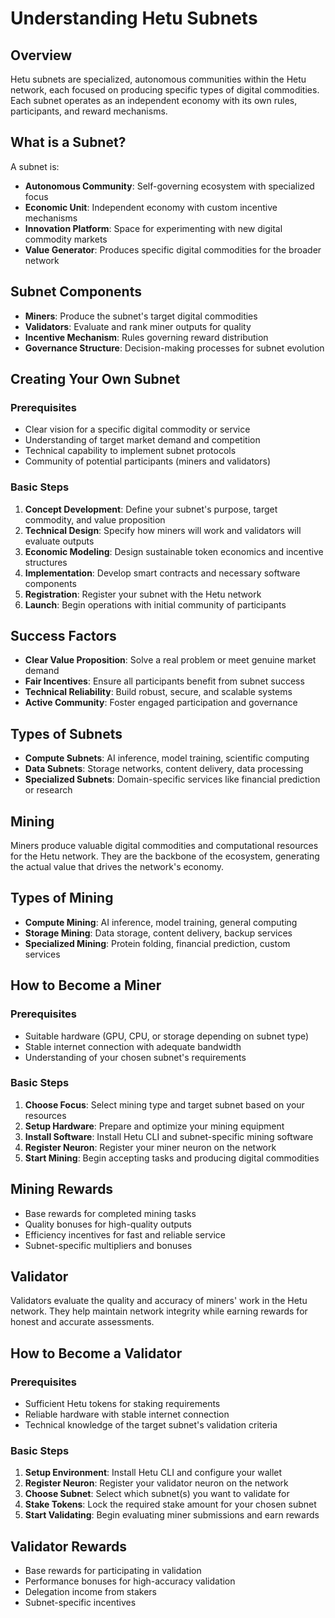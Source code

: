 # Understanding Hetu Subnets

## Overview

Hetu subnets are specialized, autonomous communities within the Hetu network, each focused on producing specific types of digital commodities. Each subnet operates as an independent economy with its own rules, participants, and reward mechanisms.

## What is a Subnet?

A subnet is:
- **Autonomous Community**: Self-governing ecosystem with specialized focus
- **Economic Unit**: Independent economy with custom incentive mechanisms  
- **Innovation Platform**: Space for experimenting with new digital commodity markets
- **Value Generator**: Produces specific digital commodities for the broader network

## Subnet Components
- **Miners**: Produce the subnet's target digital commodities
- **Validators**: Evaluate and rank miner outputs for quality
- **Incentive Mechanism**: Rules governing reward distribution
- **Governance Structure**: Decision-making processes for subnet evolution

## Creating Your Own Subnet

### Prerequisites
- Clear vision for a specific digital commodity or service
- Understanding of target market demand and competition
- Technical capability to implement subnet protocols
- Community of potential participants (miners and validators)

### Basic Steps
1. **Concept Development**: Define your subnet's purpose, target commodity, and value proposition
2. **Technical Design**: Specify how miners will work and validators will evaluate outputs
3. **Economic Modeling**: Design sustainable token economics and incentive structures
4. **Implementation**: Develop smart contracts and necessary software components
5. **Registration**: Register your subnet with the Hetu network
6. **Launch**: Begin operations with initial community of participants

## Success Factors
- **Clear Value Proposition**: Solve a real problem or meet genuine market demand
- **Fair Incentives**: Ensure all participants benefit from subnet success
- **Technical Reliability**: Build robust, secure, and scalable systems
- **Active Community**: Foster engaged participation and governance

## Types of Subnets
- **Compute Subnets**: AI inference, model training, scientific computing
- **Data Subnets**: Storage networks, content delivery, data processing
- **Specialized Subnets**: Domain-specific services like financial prediction or research



## Mining

Miners produce valuable digital commodities and computational resources for the Hetu network. They are the backbone of the ecosystem, generating the actual value that drives the network's economy.

## Types of Mining
- **Compute Mining**: AI inference, model training, general computing
- **Storage Mining**: Data storage, content delivery, backup services  
- **Specialized Mining**: Protein folding, financial prediction, custom services

## How to Become a Miner

### Prerequisites
- Suitable hardware (GPU, CPU, or storage depending on subnet type)
- Stable internet connection with adequate bandwidth
- Understanding of your chosen subnet's requirements

### Basic Steps
1. **Choose Focus**: Select mining type and target subnet based on your resources
2. **Setup Hardware**: Prepare and optimize your mining equipment
3. **Install Software**: Install Hetu CLI and subnet-specific mining software
4. **Register Neuron**: Register your miner neuron on the network
5. **Start Mining**: Begin accepting tasks and producing digital commodities

## Mining Rewards
- Base rewards for completed mining tasks
- Quality bonuses for high-quality outputs
- Efficiency incentives for fast and reliable service
- Subnet-specific multipliers and bonuses



## Validator

Validators evaluate the quality and accuracy of miners' work in the Hetu network. They help maintain network integrity while earning rewards for honest and accurate assessments.

## How to Become a Validator

### Prerequisites
- Sufficient Hetu tokens  for staking requirements
- Reliable hardware with stable internet connection
- Technical knowledge of the target subnet's validation criteria

### Basic Steps
1. **Setup Environment**: Install Hetu CLI and configure your wallet
2. **Register Neuron**: Register your validator neuron on the network
3. **Choose Subnet**: Select which subnet(s) you want to validate for
4. **Stake Tokens**: Lock the required stake amount for your chosen subnet
5. **Start Validating**: Begin evaluating miner submissions and earn rewards

## Validator Rewards
- Base rewards for participating in validation
- Performance bonuses for high-accuracy validation
- Delegation income from stakers
- Subnet-specific incentives
